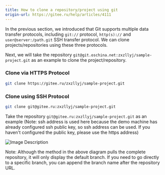 ```yaml
---
title: How to clone a repository/project using git
origin-url: https://gitee.ru/help/articles/4111
---
```


In the previous section, we introduced that Git supports multiple data transfer protocols, including `git://` protocol, `http(s)://` and `user@server:/path.git` SSH transfer protocol. We can clone projects/repositories using these three protocols.

Next, we will take the repository `git@git.oschina.net:zxzllyj/sample-project.git` as an example to clone the project/repository.

### **Clone via HTTPS Protocol**

```bash
git clone https://gitee.ru/zxzllyj/sample-project.git
```

### **Clone using SSH Protocol**

```bash
git clone git@gitee.ru:zxzllyj/sample-project.git
```

Take the repository `git@gitee.ru:zxzllyj/sample-project.git` as an example (Note: ssh address is used here because the demo machine has already configured ssh public key, so ssh address can be used. If you haven't configured the public key, please use the https address)

![Image Description](./assets/10160653_BHzv.gif)

Note: Although the method in the above diagram pulls the complete repository, it will only display the default branch. If you need to go directly to a specific branch, you can append the branch name after the repository URL.